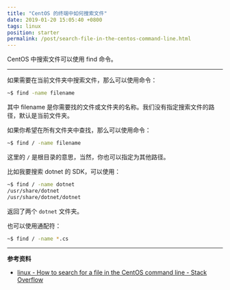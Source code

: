 ```yaml
---
title: "CentOS 的终端中如何搜索文件"
date: 2019-01-20 15:05:40 +0800
tags: linux
position: starter
permalink: /post/search-file-in-the-centos-command-line.html
---
```


CentOS 中搜索文件可以使用 find 命令。

---

如果需要在当前文件夹中搜索文件，那么可以使用命令：

```bash
~$ find -name filename
```

其中 filename 是你需要找的文件或文件夹的名称。我们没有指定搜索文件的路径，默认是当前文件夹。

如果你希望在所有文件夹中查找，那么可以使用命令：

```bash
~$ find / -name filename
```

这里的 `/` 是根目录的意思，当然，你也可以指定为其他路径。

比如我要搜索 dotnet 的 SDK，可以使用：

```bash
~$ find / -name dotnet
/usr/share/dotnet
/usr/share/dotnet/dotnet
```

返回了两个 `dotnet` 文件夹。

也可以使用通配符：

```bash
~$ find / -name *.cs
```

---

**参考资料**

- [linux - How to search for a file in the CentOS command line - Stack Overflow](https://stackoverflow.com/a/21046448/6233938)

